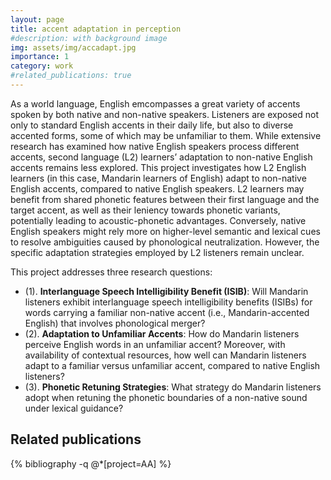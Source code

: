 ```yaml
---
layout: page
title: accent adaptation in perception
#description: with background image
img: assets/img/accadapt.jpg
importance: 1
category: work
#related_publications: true
---
```


As a world language, English emcompasses a great variety of accents spoken by both native and non-native speakers. Listeners are exposed not only to standard English accents in their daily life, but also to diverse accented forms, some of which may be unfamiliar to them. While extensive research has examined how native English speakers process different accents, second language (L2) learners’ adaptation to non-native English accents remains less explored. This project investigates how L2 English learners (in this case, Mandarin learners of English) adapt to non-native English accents, compared to native English speakers. L2 learners may benefit from shared phonetic features between their first language and the target accent, as well as their leniency towards phonetic variants, potentially leading to acoustic-phonetic advantages. Conversely, native English speakers might rely more on higher-level semantic and lexical cues to resolve ambiguities caused by phonological neutralization. However, the specific adaptation strategies employed by L2 listeners remain unclear.

This project addresses three research questions: 
- (1). **Interlanguage Speech Intelligibility Benefit (ISIB)**: Will Mandarin listeners exhibit interlanguage speech intelligibility benefits (ISIBs) for words carrying a familiar non-native accent (i.e., Mandarin-accented English) that involves phonological merger? 
- (2). **Adaptation to Unfamiliar Accents**: How do Mandarin listeners perceive English words in an unfamiliar accent? Moreover, with availability of contextual resources, how well can Mandarin listeners adapt to a familiar versus unfamiliar accent, compared to native English listeners? 
- (3). **Phonetic Retuning Strategies**: What strategy do Mandarin listeners adopt when retuning the phonetic boundaries of a non-native sound under lexical guidance?




<div class="Related publications">
  <div style="margin-bottom: 3rem;">  
   <h2>Related publications</h2>  
  {% bibliography -q @*[project=AA] %}
  </div>
  
  
  
</div>

